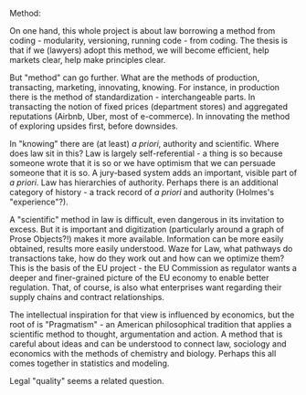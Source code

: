 Method:

On one hand, this whole project is about law borrowing a method from coding - modularity, versioning, running code - from coding.  The thesis is that if we (lawyers) adopt this method, we will become efficient, help markets clear, help make principles clear. 

But "method" can go further.  What are the methods of production, transacting, marketing, innovating, knowing.  For instance, in production there is the method of standardization - interchangeable parts.  In transacting the notion of fixed prices (department stores) and aggregated reputations (Airbnb, Uber, most of e-commerce). In  innovating the method of exploring upsides first, before downsides.

In "knowing" there are (at least) <i>a priori</i>, authority and scientific.  Where does law sit in this?  Law is largely self-referential - a thing is so because someone wrote that it is so or we have optimism that we can persuade someone that it is so.  A jury-based system adds an important, visible part of <i>a priori</i>.  Law has hierarchies of authority.  Perhaps there is an additional category of history - a track record of <i>a priori</i> and authority (Holmes's "experience"?). 

A "scientific" method in law is difficult, even dangerous in its invitation to excess.  But it is important and digitization (particularly around a graph of Prose Objects?!) makes it more available.  Information can be more easily obtained, results more easily understood.  Waze for Law, what pathways do transactions take, how do they work out and how can we optimize them?  This is the basis of the EU project - the EU Commission as regulator wants a deeper and finer-grained picture of the EU economy to enable better regulation.  That, of course, is also what enterprises want regarding their supply chains and contract relationships.  

The intellectual inspiration for that view is influenced by economics, but the root of is "Pragmatism" - an American philosophical tradition that applies a scientific method to thought, argumentation and action.  A method that is careful about ideas and can be understood to connect law, sociology and economics with the methods of chemistry and biology. Perhaps this all comes together in statistics and modeling.  

Legal "quality" seems a related question. 






